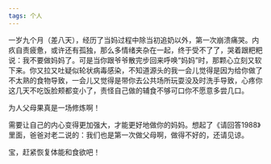 ```yaml
---
tags: 个人
---
```

一岁九个月（差八天），经历了当妈过程中除当初追奶以外，第一次崩溃痛哭。内疚自责疲惫，或许还有孤独，那么多情绪夹杂在一起，终于受不了了，哭着跟粑粑说：我不要做妈妈了。可是当你跟爷爷散完步回来呼唤“妈妈”时，那颗心立刻又软下来。你又拉又吐疑似轮状病毒感染，不知道源头的我一会儿觉得是因为给你做了不太熟的食物导致，一会儿又觉得是带你去公共场所玩耍没及时洗手导致，心疼你这几天不吃饭脸颊都变小了，责怪自己做的辅食不够可口你不愿意多尝几口。

为人父母果真是一场修炼啊！

需要让自己的内心变得更加强大，才能更好地做你的妈妈。想起了《请回答1988》里面，爸爸对老二说的：我们也是第一次做父母啊，做得不好的，还请见谅。

宝，赶紧恢复体能和食欲吧！
